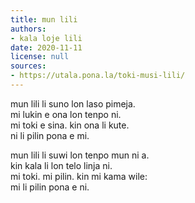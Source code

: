 ```yaml
---
title: mun lili
authors:
- kala loje lili
date: 2020-11-11
license: null
sources:
- https://utala.pona.la/toki-musi-lili/
---
```


mun lili li suno lon laso pimeja.  
mi lukin e ona lon tenpo ni.  
mi toki e sina. kin ona li kute.  
ni li pilin pona e mi.

mun lili li suwi lon tenpo mun ni a.  
kin kala li lon telo linja ni.  
mi toki. mi pilin. kin mi kama wile:  
mi li pilin pona e ni.